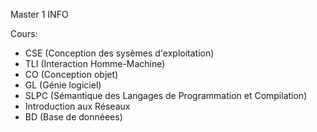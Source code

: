 Master 1 INFO

Cours:
 - CSE (Conception des sysèmes d'exploitation)
 - TLI (Interaction Homme-Machine)
 - CO (Conception objet)
 - GL (Génie logiciel)
 - SLPC (Sémantique des Langages de Programmation et Compilation)
 - Introduction aux Réseaux
 - BD (Base de donnéees)